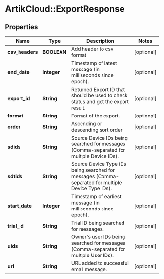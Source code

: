 # ArtikCloud::ExportResponse

## Properties
Name | Type | Description | Notes
------------ | ------------- | ------------- | -------------
**csv_headers** | **BOOLEAN** | Add header to csv format | [optional] 
**end_date** | **Integer** | Timestamp of latest message (in milliseconds since epoch). | [optional] 
**export_id** | **String** | Returned Export ID that should be used to check status and get the export result. | [optional] 
**format** | **String** | Format of the export. | [optional] 
**order** | **String** | Ascending or descending sort order. | [optional] 
**sdids** | **String** | Source Device IDs being searched for messages (Comma-separated for multiple Device IDs). | [optional] 
**sdtids** | **String** | Source Device Type IDs being searched for messages (Comma-separated for multiple Device Type IDs). | [optional] 
**start_date** | **Integer** | Timestamp of earliest message (in milliseconds since epoch). | [optional] 
**trial_id** | **String** | Trial ID being searched for messages. | [optional] 
**uids** | **String** | Owner&#39;s user IDs being searched for messages (Comma-separated for multiple User IDs). | [optional] 
**url** | **String** | URL added to successful email message. | [optional] 



